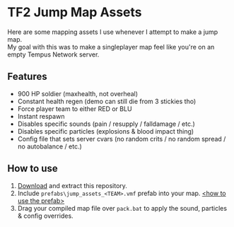 # TF2 Jump Map Assets

Here are some mapping assets I use whenever I attempt to make a jump map. <br>
My goal with this was to make a singleplayer map feel like you're on an empty Tempus Network server.

## Features
- 900 HP soldier (maxhealth, not overheal)
- Constant health regen (demo can still die from 3 stickies tho)
- Force player team to either RED or BLU
- Instant respawn
- Disables specific sounds (pain / resupply / falldamage / etc.)
- Disables specific particles (explosions & blood impact thing)
- Config file that sets server cvars (no random crits / no random spread / no autobalance / etc.)

## How to use
1. [Download](https://github.com/bakapear/jumpassets/archive/refs/heads/main.zip) and extract this repository.
2. Include `prefabs\jump_assets_<TEAM>.vmf` prefab into your map. [\<how to use the prefab\>](https://i.imgur.com/NYUIF99.png)
3. Drag your compiled map file over `pack.bat` to apply the sound, particles & config overrides.
